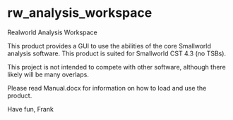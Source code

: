 # rw_analysis_workspace
Realworld Analysis Workspace

This product provides a GUI to use the abilities of the core Smallworld analysis software. This product is suited for Smallworld CST 4.3 (no TSBs).

This project is not intended to compete with other software, although there likely will be many overlaps.

Please read Manual.docx for information on how to load and use the product.

Have fun,
Frank
